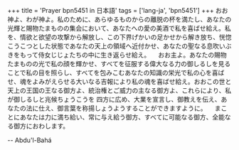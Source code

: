 +++
title = 'Prayer bpn5451 in 日本語'
tags = ['lang-ja', 'bpn5451']
+++
おお神よ、わが神よ。私のために、あらゆるものからの離脱の杯を満たし、あなたの光輝と賜物たまものの集会において、あなたへの愛の美酒で私を喜ばせ給え。私を、情欲と欲望の攻撃から解放し、この下界げかいの足かせから解き放ち、恍惚こうこつとした状態であなたの天上の領域へ近付かせ、あなたの聖なる息吹いぶきをもって侍女じじょたちの中に生き返らせ給え。
　おお主よ。あなたの賜物たまものの光で私の顔を輝かせ、すべてを征服する偉大なる力の御しるしを見ることで私の目を照らし、すべてを包みこむあなたの知識の栄光で私の心を喜ばせ、魂をよみがえらせる大いなる吉報により私の魂を喜ばせ給え。おおこの世と天上の王国の王なる御方よ、統治権とご威力の主なる御方よ、これらにより、私が御しるしと兆候ちょうこうを
四方に広め、大業を宣言し、御教えを伝え、あなたの法に仕え、御言葉を称揚しょうようすることができますように。
　まことにあなたは力に満ち給い、常に与え給う御方、すべてに可能なる御方、全能なる御方におわします。

-- Abdu'l-Bahá
